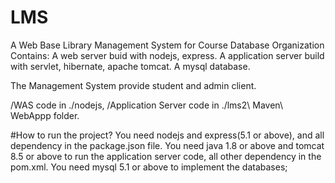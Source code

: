 # LMS
A Web Base Library Management System for Course Database Organization
Contains:
A web server buid with nodejs, express.
A application server build with servlet, hibernate, apache tomcat.
A mysql database.

The Management System provide student and admin client.

/WAS code in ./nodejs, 
/Application Server code in ./lms2\ Maven\ WebAppp folder.


#How to run the project?
You need nodejs and express(5.1 or above), and all dependency in the package.json file.
You need java 1.8 or above and tomcat 8.5 or above to run the application server code, all other dependency in the pom.xml.
You need mysql 5.1 or above to implement the databases;



